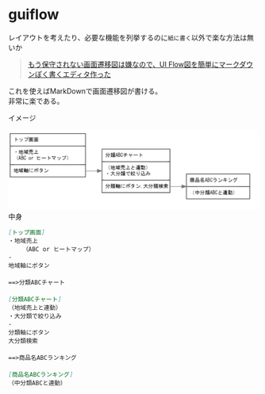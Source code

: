 # guiflow

レイアウトを考えたり、必要な機能を列挙するのに`紙に書く`以外で楽な方法は無いか

>[もう保守されない画面遷移図は嫌なので、UI Flow図を簡単にマークダウンぽく書くエディタ作った](https://qiita.com/hirokidaichi/items/ff54a968bdd7bcc50d42)

これを使えばMarkDownで画面遷移図が書ける。  
非常に楽である。

イメージ

![guiflow](./img/guiflow.png)
中身

```md
[トップ画面]
・地域売上
    （ABC or ヒートマップ）
-
地域軸にボタン

==>分類ABCチャート

[分類ABCチャート]
（地域売上と連動）
・大分類で絞り込み
-
分類軸にボタン
大分類検索

==>商品名ABCランキング

[商品名ABCランキング]
（中分類ABCと連動）
```
